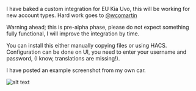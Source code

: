 I have baked a custom integration for EU Kia Uvo, this will be working for new account types. Hard work goes to [@wcomartin](https://github.com/wcomartin/kiauvo)

Warning ahead; this is pre-alpha phase, please do not expect something fully functional, I will improve the integration by time.

You can install this either manually copying files or using HACS. Configuration can be done on UI, you need to enter your username and password, (I know, translations are missing!).

I have posted an example screenshot from my own car.

![alt text](https://github.com/fuatakgun/kia_uvo/blob/master/Device%20Details.PNG?raw=true)
